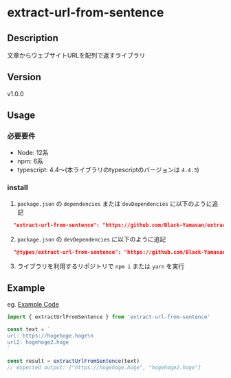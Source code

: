 # extract-url-from-sentence

## Description
文章からウェブサイトURLを配列で返すライブラリ

## Version
v1.0.0

## Usage

### 必要要件

- Node: 12系
- npm: 6系
- typescript: 4.4〜(本ライブラリのtypescriptのバージョンは `4.4.3`)

### install

1. `package.json` の `dependencies` または `devDependencies` に以下のように追記

``` package.json
  "extract-url-from-sentence": "https://github.com/Black-Yamasan/extract-url-from-sentence.git"
```

2. `package.json` の `devDependencies` に以下のように追記

``` package.json
  "@types/extract-url-from-sentence": "https://github.com/Black-Yamasan/extract-url-from-sentence.git"
```

3. ライブラリを利用するリポジトリで `npm i` または `yarn` を実行


## Example

eg. [Example Code](https://github.com/Black-Yamasan/extract-url-from-sentence/blob/main/examples/example.ts)

``` typescript
import { extractUrlFromSentence } from 'extract-url-from-sentence'

const text = `
url: https://hogehoge.hoge\n
url2: hogehoge2.hoge
`

const result = extractUrlFromSentence(text)
// expected output: ["https://hogehoge.hoge", "hogehoge2.hoge"]
```

